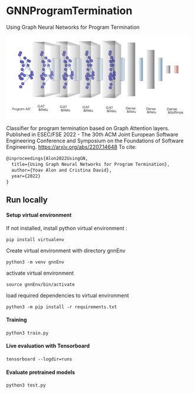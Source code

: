 # GNNProgramTermination
Using Graph Neural Networks for Program Termination

![Architecture](imgs/system.png)

Classifier for program termination based on Graph Attention layers. Published in ESEC/FSE 2022 - The 30th ACM Joint European Software Engineering Conference and Symposium on the Foundations of Software Engineering.
https://arxiv.org/abs/2207.14648
To cite: 
```
@inproceedings{Alon2022UsingGN,
  title={Using Graph Neural Networks for Program Termination},
  author={Yoav Alon and Cristina David},
  year={2022}
}
```

## Run locally

#### Setup virtual environment

If not installed, install python virtual environment : 
```
pip install virtualenv 
```

Create virtual environment with directory gnnEnv
```
python3 -m venv gnnEnv
```

activate virtual environment
```
source gnnEnv/bin/activate
```

load required dependencies to virtual environment
```
python3 -m pip install -r requirements.txt
```

#### Training
```
python3 train.py
```

#### Live evaluation with Tensorboard
```
tensorboard --logdir=runs
```


#### Evaluate pretrained models 
```
python3 test.py
```

